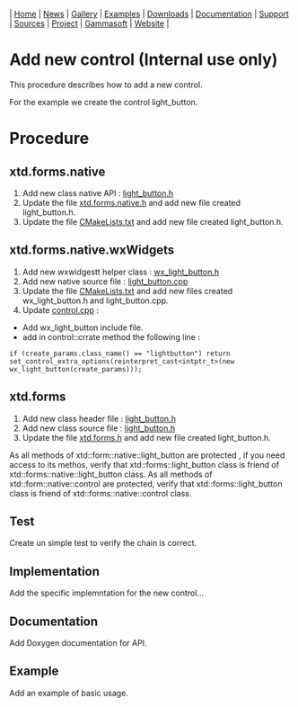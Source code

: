 | [Home](home.md) | [News](news.md) | [Gallery](gallery.md) | [Examples](examples.md) | [Downloads](downloads.md) | [Documentation](documentation.md) | [Support](support.md) | [Sources](https://github.com/gammasoft71/xtd) | [Project](https://sourceforge.net/projects/xtdpro/) | [Gammasoft](gammasoft.md) | [Website](https://gammasoft71.github.io/xtd) |

# Add new control (**Internal use only**)

This procedure describes how to add a new control.

For the example we create the control light_button.

# Procedure

## xtd.forms.native

1. Add new class native API : [light_button.h](../../src/xtd.forms.native/include/xtd/forms/native/light_button.h)
2. Update the file [xtd.forms.native.h](../../src/xtd.forms.native/include/xtd/xtd.forms.native.h) and add new file created light_button.h.
3. Update the file [CMakeLists.txt](../../src/xtd.forms.native/CMakeLists.txt) and add new file created light_button.h.

## xtd.forms.native.wxWidgets

1. Add new wxwidgestt helper class : [wx_light_button.h](../../src/xtd.forms.native.wxwidgets/includde/xtd/forms/native/wxwigets/wx_light_button.h)
2. Add new native source file : [light_button.cpp](../../src/xtd.forms.native.wxwidgets/src/xtd/forms/native/wxwigets/light_button.cpp)
3. Update the file [CMakeLists.txt](../../src/xtd.forms.native.wxwidgets/CMakeLists.txt) and add new files created wx_light_button.h and light_button.cpp.
4. Update [control.cpp](../../src/xtd.forms.native.wxwidgets/src/xtd/forms/native/wxwigets/control.cpp) :
  * Add wx_light_button include file.
  * add in control::crrate method the following line :
  ```
  if (create_params.class_name() == "lightbutton") return set_control_extra_options(reinterpret_cast<intptr_t>(new wx_light_button(create_params)));
  ```

## xtd.forms

1. Add new class header file : [light_button.h](../../src/xtd.forms/include/xtd/forms/light_button.h)
2. Add new class source file : [light_button.h](../../src/xtd.forms/src/xtd/forms/light_button.cpp)
3. Update the file [xtd.forms.h](../../src/xtd.forms/include/xtd/xtd.forms.h) and add new file created light_button.h.

As all methods of xtd::form::native::light_button are protected , if you need access to its methos, verify that xtd::forms::light_button class is friend of xtd::forms::native::light_button class.
As all methods of xtd::form::native::control are protected, verify that xtd::forms::light_button class is friend of xtd::forms::native::control class.

## Test

Create un simple test to verify the chain is correct.

## Implementation

Add the specific implemntation for the new control...

## Documentation

Add Doxygen documentation for API.

## Example

Add an example of basic usage.
